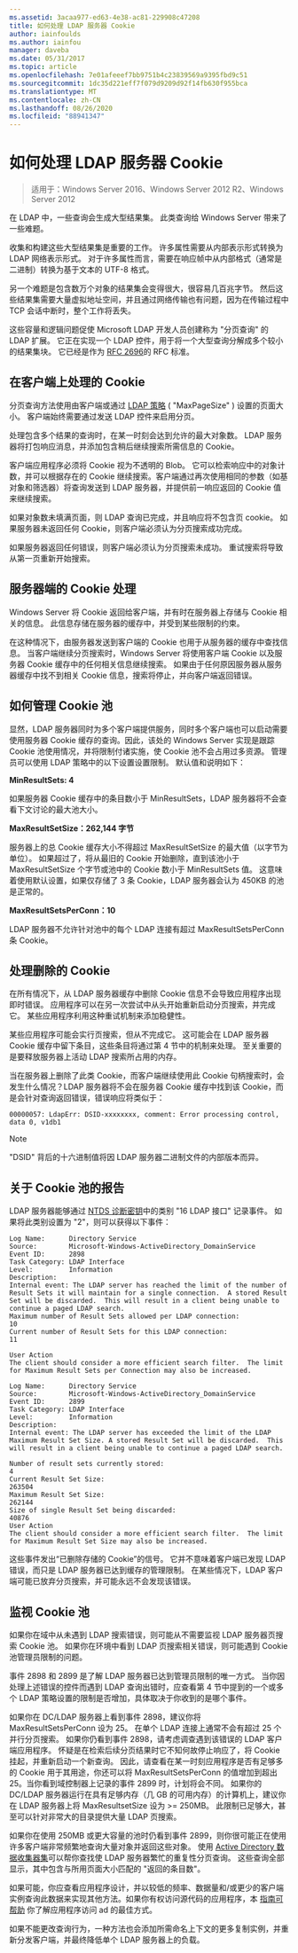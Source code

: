 ```yaml
---
ms.assetid: 3acaa977-ed63-4e38-ac81-229908c47208
title: 如何处理 LDAP 服务器 Cookie
author: iainfoulds
ms.author: iainfou
manager: daveba
ms.date: 05/31/2017
ms.topic: article
ms.openlocfilehash: 7e01afeeef7bb9751b4c23839569a9395fbd9c51
ms.sourcegitcommit: 1dc35d221eff7f079d9209d92f14fb630f955bca
ms.translationtype: MT
ms.contentlocale: zh-CN
ms.lasthandoff: 08/26/2020
ms.locfileid: "88941347"
---
```

# <a name="how-ldap-server-cookies-are-handled"></a>如何处理 LDAP 服务器 Cookie

>适用于：Windows Server 2016、Windows Server 2012 R2、Windows Server 2012

在 LDAP 中，一些查询会生成大型结果集。 此类查询给 Windows Server 带来了一些难题。

收集和构建这些大型结果集是重要的工作。 许多属性需要从内部表示形式转换为 LDAP 网络表示形式。 对于许多属性而言，需要在响应帧中从内部格式（通常是二进制）转换为基于文本的 UTF-8 格式。

另一个难题是包含数万个对象的结果集会变得很大，很容易几百兆字节。 然后这些结果集需要大量虚拟地址空间，并且通过网络传输也有问题，因为在传输过程中 TCP 会话中断时，整个工作将丢失。

这些容量和逻辑问题促使 Microsoft LDAP 开发人员创建称为 "分页查询" 的 LDAP 扩展。 它正在实现一个 LDAP 控件，用于将一个大型查询分解成多个较小的结果集块。 它已经是作为 [RFC 2696](http://www.ietf.org/rfc/rfc2696)的 RFC 标准。

## <a name="cookie-handling-on-client"></a>在客户端上处理的 Cookie
分页查询方法使用由客户端或通过 [LDAP 策略](https://support.microsoft.com/kb/315071/en-us) ( "MaxPageSize" ) 设置的页面大小。 客户端始终需要通过发送 LDAP 控件来启用分页。


处理包含多个结果的查询时，在某一时刻会达到允许的最大对象数。 LDAP 服务器将打包响应消息，并添加包含稍后继续搜索所需信息的 Cookie。

客户端应用程序必须将 Cookie 视为不透明的 Blob。 它可以检索响应中的对象计数，并可以根据存在的 Cookie 继续搜索。客户端通过再次使用相同的参数（如基对象和筛选器）将查询发送到 LDAP 服务器，并提供前一响应返回的 Cookie 值来继续搜索。

如果对象数未填满页面，则 LDAP 查询已完成，并且响应将不包含页 cookie。 如果服务器未返回任何 Cookie，则客户端必须认为分页搜索成功完成。

如果服务器返回任何错误，则客户端必须认为分页搜索未成功。 重试搜索将导致从第一页重新开始搜索。

## <a name="server-side-cookie-handling"></a>服务器端的 Cookie 处理
Windows Server 将 Cookie 返回给客户端，并有时在服务器上存储与 Cookie 相关的信息。 此信息存储在服务器的缓存中，并受到某些限制的约束。

在这种情况下，由服务器发送到客户端的 Cookie 也用于从服务器的缓存中查找信息。 当客户端继续分页搜索时，Windows Server 将使用客户端 Cookie 以及服务器 Cookie 缓存中的任何相关信息继续搜索。 如果由于任何原因服务器从服务器缓存中找不到相关 Cookie 信息，搜索将停止，并向客户端返回错误。

## <a name="how-the-cookie-pool-is-managed"></a>如何管理 Cookie 池
显然，LDAP 服务器同时为多个客户端提供服务，同时多个客户端也可以启动需要使用服务器 Cookie 缓存的查询。因此，该处的 Windows Server 实现是跟踪 Cookie 池使用情况，并将限制付诸实施，使 Cookie 池不会占用过多资源。 管理员可以使用 LDAP 策略中的以下设置设置限制。 默认值和说明如下：

**MinResultSets: 4**

如果服务器 Cookie 缓存中的条目数小于 MinResultSets，LDAP 服务器将不会查看下文讨论的最大池大小。

**MaxResultSetSize：262,144 字节**

服务器上的总 Cookie 缓存大小不得超过 MaxResultSetSize 的最大值（以字节为单位）。 如果超过了，将从最旧的 Cookie 开始删除，直到该池小于 MaxResultSetSize 个字节或池中的 Cookie 数小于 MinResultSets 值。 这意味着使用默认设置，如果仅存储了 3 条 Cookie，LDAP 服务器会认为 450KB 的池是正常的。

**MaxResultSetsPerConn：10**

LDAP 服务器不允许针对池中的每个 LDAP 连接有超过 MaxResultSetsPerConn 条 Cookie。

## <a name="handling-deleted-cookies"></a>处理删除的 Cookie
在所有情况下，从 LDAP 服务器缓存中删除 Cookie 信息不会导致应用程序出现即时错误。 应用程序可以在另一次尝试中从头开始重新启动分页搜索，并完成它。 某些应用程序利用这种重试机制来添加稳健性。

某些应用程序可能会实行页搜索，但从不完成它。 这可能会在 LDAP 服务器 Cookie 缓存中留下条目，这些条目将通过第 4 节中的机制来处理。 至关重要的是要释放服务器上活动 LDAP 搜索所占用的内存。

当在服务器上删除了此类 Cookie，而客户端继续使用此 Cookie 句柄搜索时，会发生什么情况？LDAP 服务器将不会在服务器 Cookie 缓存中找到该 Cookie，而是会针对查询返回错误，错误响应将类似于：

```
00000057: LdapErr: DSID-xxxxxxxx, comment: Error processing control, data 0, v1db1
```

> [!NOTE]
> "DSID" 背后的十六进制值将因 LDAP 服务器二进制文件的内部版本而异。

## <a name="reporting-on-the-cookie-pool"></a>关于 Cookie 池的报告
LDAP 服务器能够通过 [NTDS 诊断密钥](https://support.microsoft.com/kb/314980/en-us)中的类别 "16 LDAP 接口" 记录事件。 如果将此类别设置为 "2"，则可以获得以下事件：

```
Log Name:      Directory Service
Source:        Microsoft-Windows-ActiveDirectory_DomainService
Event ID:      2898
Task Category: LDAP Interface
Level:         Information
Description:
Internal event: The LDAP server has reached the limit of the number of Result Sets it will maintain for a single connection.  A stored Result Set will be discarded.  This will result in a client being unable to continue a paged LDAP search.
Maximum number of Result Sets allowed per LDAP connection:
10
Current number of Result Sets for this LDAP connection:
11

User Action
The client should consider a more efficient search filter.  The limit for Maximum Result Sets per Connection may also be increased.

```

```
Log Name:      Directory Service
Source:        Microsoft-Windows-ActiveDirectory_DomainService
Event ID:      2899
Task Category: LDAP Interface
Level:         Information
Description:
Internal event: The LDAP server has exceeded the limit of the LDAP Maximum Result Set Size. A stored Result Set will be discarded.  This will result in a client being unable to continue a paged LDAP search.

Number of result sets currently stored:
4
Current Result Set Size:
263504
Maximum Result Set Size:
262144
Size of single Result Set being discarded:
40876
User Action
The client should consider a more efficient search filter.  The limit for Maximum Result Set Size may also be increased.

```

这些事件发出“已删除存储的 Cookie”的信号。 它并不意味着客户端已发现 LDAP 错误，而只是 LDAP 服务器已达到缓存的管理限制。  在某些情况下，LDAP 客户端可能已放弃分页搜索，并可能永远不会发现该错误。

## <a name="monitoring-the-cookie-pool"></a>监视 Cookie 池
如果你在域中从未遇到 LDAP 搜索错误，则可能从不需要监视 LDAP 服务器页搜索 Cookie 池。 如果你在环境中看到 LDAP 页搜索相关错误，则可能遇到 Cookie 池管理员限制的问题。

事件 2898 和 2899 是了解 LDAP 服务器已达到管理员限制的唯一方式。 当你因处理上述错误的控件而遇到 LDAP 查询出错时，应查看第 4 节中提到的一个或多个 LDAP 策略设置的限制是否增加，具体取决于你收到的是哪个事件。

如果你在 DC/LDAP 服务器上看到事件 2898，建议你将 MaxResultSetsPerConn 设为 25。 在单个 LDAP 连接上通常不会有超过 25 个并行分页搜索。 如果你仍看到事件 2898，请考虑调查遇到该错误的 LDAP 客户端应用程序。 怀疑是在检索后续分页结果时它不知何故停止响应了，将 Cookie 挂起，并重新启动一个新查询。 因此，请查看在某一时刻应用程序是否有足够多的 Cookie 用于其用途，你还可以将 MaxResultSetsPerConn 的值增加到超出 25。当你看到域控制器上记录的事件 2899 时，计划将会不同。 如果你的 DC/LDAP 服务器运行在具有足够内存（几 GB 的可用内存）的计算机上，建议你在 LDAP 服务器上将 MaxResultsetSize 设为 >= 250MB。 此限制已足够大，甚至可以针对非常大的目录提供大量 LDAP 页搜索。

如果你在使用 250MB 或更大容量的池时仍看到事件 2899，则你很可能正在使用许多客户端非常频繁地查询大量对象并返回这些对象。 使用 [Active Directory 数据收集器集](/archive/blogs/askds/son-of-spa-ad-data-collector-sets-in-win2008-and-beyond)可以帮你查找使 LDAP 服务器繁忙的重复性分页查询。 这些查询全部显示，其中包含与所用页面大小匹配的 "返回的条目数"。

如果可能，你应查看应用程序设计，并以较低的频率、数据量和/或更少的客户端实例查询此数据来实现其他方法。如果你有权访问源代码的应用程序，本  [指南可帮助](/previous-versions/ms808539(v=msdn.10)) 你了解应用程序访问 ad 的最佳方式。

如果不能更改查询行为，一种方法也会添加所需命名上下文的更多复制实例，并重新分发客户端，并最终降低单个 LDAP 服务器上的负载。

